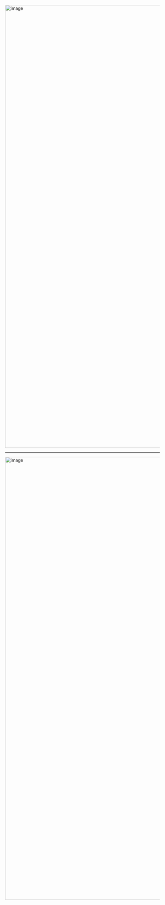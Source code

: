 <img width="1440" alt="image" src="https://github.com/user-attachments/assets/26f48b3b-378a-4be1-ad24-c3449ba23aa8" />

---

<img width="1440" alt="image" src="https://github.com/user-attachments/assets/ba33de8d-58a1-4738-ad5b-7baa41361558" />
